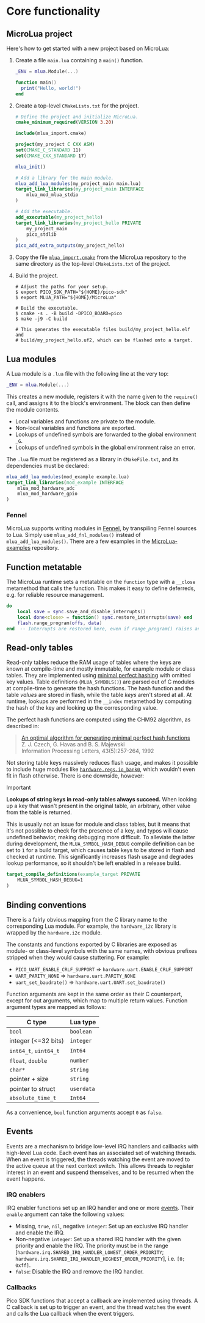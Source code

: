 # Core functionality

<!-- Copyright 2023 Remy Blank <remy@c-space.org> -->
<!-- SPDX-License-Identifier: MIT -->

<!-- TODO: Document config knobs -->
<!-- TODO: Document how to embed MicroLua into a C application -->
<!-- TODO: Document how to write a MicroLua module in C -->

## MicroLua project

Here's how to get started with a new project based on MicroLua:

1. Create a file `main.lua` containing a `main()` function.

    ```lua
    _ENV = mlua.Module(...)

    function main()
      print("Hello, world!")
    end
    ```

2.  Create a top-level `CMakeLists.txt` for the project.

    ```cmake
    # Define the project and initialize MicroLua.
    cmake_minimum_required(VERSION 3.20)

    include(mlua_import.cmake)

    project(my_project C CXX ASM)
    set(CMAKE_C_STANDARD 11)
    set(CMAKE_CXX_STANDARD 17)

    mlua_init()

    # Add a library for the main module.
    mlua_add_lua_modules(my_project_main main.lua)
    target_link_libraries(my_project_main INTERFACE
        mlua_mod_mlua_stdio
    )

    # Add the executable.
    add_executable(my_project_hello)
    target_link_libraries(my_project_hello PRIVATE
        my_project_main
        pico_stdlib
    )
    pico_add_extra_outputs(my_project_hello)
    ```

3.  Copy the file [`mlua_import.cmake`](../mlua_import.cmake) from the MicroLua
    repository to the same directory as the top-level `CMakeLists.txt` of the
    project.

4.  Build the project.

    ```shell
    # Adjust the paths for your setup.
    $ export PICO_SDK_PATH="${HOME}/pico-sdk"
    $ export MLUA_PATH="${HOME}/MicroLua"

    # Build the executable.
    $ cmake -s . -B build -DPICO_BOARD=pico
    $ make -j9 -C build

    # This generates the executable files build/my_project_hello.elf and
    # build/my_project_hello.uf2, which can be flashed onto a target.
    ```

## Lua modules

A Lua module is a `.lua` file with the following line at the very top:

```lua
_ENV = mlua.Module(...)
```

This creates a new module, registers it with the name given to the `require()`
call, and assigns it to the block's environment. The block can then define
the module contents.

- Local variables and functions are private to the module.
- Non-local variables and functions are exported.
- Lookups of undefined symbols are forwarded to the global environment `_G`.
- Lookups of undefined symbols in the global environment raise an error.

The `.lua` file must be registered as a library in `CMakeFile.txt`, and its
dependencies must be declared:

```cmake
mlua_add_lua_modules(mod_example example.lua)
target_link_libraries(mod_example INTERFACE
    mlua_mod_hardware_adc
    mlua_mod_hardware_gpio
)
```

### Fennel

MicroLua supports writing modules in [Fennel](https://fennel-lang.org/), by
transpiling Fennel sources to Lua. Simply use `mlua_add_fnl_modules()` instead
of `mlua_add_lua_modules()`. There are a few examples in the
[MicroLua-examples](https://github.com/MicroLua/MicroLua-examples/blob/master/fennel)
repository.

## Function metatable

The MicroLua runtime sets a metatable on the `function` type with a `__close`
metamethod that calls the function. This makes it easy to define deferreds, e.g.
for reliable resource management.

```lua
do
    local save = sync.save_and_disable_interrupts()
    local done<close> = function() sync.restore_interrupts(save) end
    flash.range_program(offs, data)
end  -- Interrupts are restored here, even if range_program() raises an error
```

## Read-only tables

Read-only tables reduce the RAM usage of tables where the keys are known at
compile-time and mostly immutable, for example module or class tables. They are
implemented using
[minimal perfect hashing](https://en.wikipedia.org/wiki/Perfect_hash_function#Minimal_perfect_hash_function)
with omitted key values. Table definitions (`MLUA_SYMBOLS()`) are parsed out of
C modules at compile-time to generate the hash functions. The hash function and
the table *values* are stored in flash, while the table *keys* aren't stored at
all. At runtime, lookups are performed in the `__index` metamethod by computing
the hash of the key and looking up the corresponding value.

The perfect hash functions are computed using the CHM92 algorithm, as described
in:

> [An optimal algorithm for generating minimal perfect hash functions](https://citeseerx.ist.psu.edu/doc/10.1.1.51.5566)\
> Z. J. Czech, G. Havas and B. S. Majewski\
> Information Processing Letters, 43(5):257-264, 1992

Not storing table keys massively reduces flash usage, and makes it possible to
include huge modules like [`hardware.regs.io_bank0`](hardware.md#hardwareregs),
which wouldn't even fit in flash otherwise. There is one downside, however:

> [!IMPORTANT]
> **Lookups of string keys in read-only tables always succeed.** When looking up
> a key that wasn't present in the original table, an arbitrary, other value
> from the table is returned.

This is usually not an issue for module and class tables, but it means that it's
not possible to check for the presence of a key, and typos will cause undefined
behavior, making debugging more difficult. To alleviate the latter during
development, the `MLUA_SYMBOL_HASH_DEBUG` compile definition can be set to `1`
for a build target, which causes table keys to be stored in flash and checked at
runtime. This significantly increases flash usage and degrades lookup
performance, so it shouldn't be left enabled in a release build.

```cmake
target_compile_definitions(example_target PRIVATE
    MLUA_SYMBOL_HASH_DEBUG=1
)
```

## Binding conventions

There is a fairly obvious mapping from the C library name to the corresponding
Lua module. For example, the `hardware_i2c` library is wrapped by the
`hardware.i2c` module.

The constants and functions exported by C libraries are exposed as module- or
class-level symbols with the same names, with obvious prefixes stripped when
they would cause stuttering. For example:

- `PICO_UART_ENABLE_CRLF_SUPPORT` => `hardware.uart.ENABLE_CRLF_SUPPORT`
- `UART_PARITY_NONE` => `hardware.uart.PARITY_NONE`
- `uart_set_baudrate()` => `hardware.uart.UART.set_baudrate()`

Function arguments are kept in the same order as their C counterpart, except for
out arguments, which map to multiple return values. Function argument types are
mapped as follows:

C type                | Lua type
--------------------- | ----------
`bool`                | `boolean`
integer (<=32 bits)   | `integer`
`int64_t`, `uint64_t` | `Int64`
`float`, `double`     | `number`
`char*`               | `string`
pointer + size        | `string`
pointer to struct     | `userdata`
`absolute_time_t`     | `Int64`

As a convenience, `bool` function arguments accept `0` as `false`.

## Events

Events are a mechanism to bridge low-level IRQ handlers and callbacks with
high-level Lua code. Each event has an associated set of watching threads. When
an event is triggered, the threads watching the event are moved to the active
queue at the next context switch. This allows threads to register interest in an
event and suspend themselves, and to be resumed when the event happens.

### IRQ enablers

IRQ enabler functions set up an IRQ handler and one or more [events](#events).
Their `enable` argument can take the following values:

-   Missing, `true`, `nil`, negative `integer`: Set up an exclusive IRQ handler
    and enable the IRQ.
-   Non-negative `integer`: Set up a shared IRQ handler with the given priority
    and enable the IRQ. The priority must be in the range
    [`hardware.irq.SHARED_IRQ_HANDLER_LOWEST_ORDER_PRIORITY`;
    `hardware.irq.SHARED_IRQ_HANDLER_HIGHEST_ORDER_PRIORITY`], i.e. `[0; 0xff]`.
-   `false`: Disable the IRQ and remove the IRQ handler.

### Callbacks

Pico SDK functions that accept a callback are implemented using threads. A C
callback is set up to trigger an event, and the thread watches the event and
calls the Lua callback when the event triggers.
